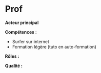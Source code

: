 # Prof

**Acteur principal**

**Compétences :**
- Surfer sur internet
- Formation légère (tuto en auto-formation)

**Rôles :**

**Qualité :**
